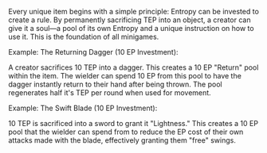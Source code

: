 Every unique item begins with a simple principle: Entropy can be invested to create a rule. By permanently sacrificing TEP into an object, a creator can give it a soul—a pool of its own Entropy and a unique instruction on how to use it. This is the foundation of all minigames.

Example: The Returning Dagger (10 EP Investment):

A creator sacrifices 10 TEP into a dagger. This creates a 10 EP "Return" pool within the item. The wielder can spend 10 EP from this pool to have the dagger instantly return to their hand after being thrown. The pool regenerates half it's TEP per round when used for movement.

Example: The Swift Blade (10 EP Investment):

10 TEP is sacrificed into a sword to grant it "Lightness." This creates a 10 EP pool that the wielder can spend from to reduce the EP cost of their own attacks made with the blade, effectively granting them "free" swings.